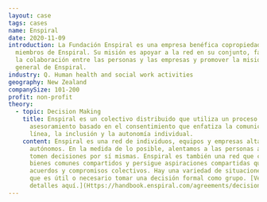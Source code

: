 ```yaml
---
layout: case
tags: cases
name: Enspiral
date: 2020-11-09
introduction: La Fundación Enspiral es una empresa benéfica copropiedad de los
  miembros de Enspiral. Su misión es apoyar a la red en su conjunto, facilitar
  la colaboración entre las personas y las empresas y promover la misión social
  general de Enspiral.
industry: Q. Human health and social work activities
geography: New Zealand
companySize: 101-200
profit: non-profit
theory:
  - topic: Decision Making
    title: Enspiral es un colectivo distribuido que utiliza un proceso de
      asesoramiento basado en el consentimiento que enfatiza la comunicación en
      línea, la inclusión y la autonomía individual.
    content: Enspiral es una red de individuos, equipos y empresas altamente
      autónomos. En la medida de lo posible, alentamos a las personas a que
      tomen decisiones por sí mismas. Enspiral es también una red que construye
      bienes comunes compartidos y persigue aspiraciones compartidas que exigen
      acuerdos y compromisos colectivos. Hay una variedad de situaciones en las
      que es útil o necesario tomar una decisión formal como grupo. [Vea los
      detalles aquí.](Https://handbook.enspiral.com/agreements/decisions.html)
---
```

